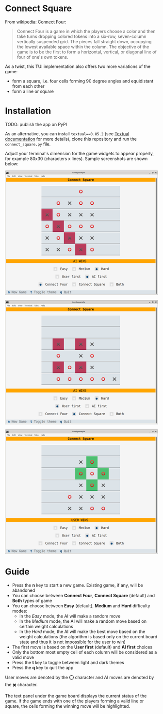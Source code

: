 # Connect Square

From [wikipedia: Connect Four](https://en.wikipedia.org/wiki/Connect_Four):

>Connect Four is a game in which the players choose a color and then take turns dropping colored tokens into a six-row, seven-column vertically suspended grid. The pieces fall straight down, occupying the lowest available space within the column. The objective of the game is to be the first to form a horizontal, vertical, or diagonal line of four of one's own tokens.

As a twist, this TUI implementation also offers two more variations of the game:

* form a square, i.e. four cells forming 90 degree angles and equidistant from each other
* form a line or square

# Installation

TODO: publish the app on PyPI

As an alternative, you can install `textual==0.85.2` (see [Textual documentation](https://textual.textualize.io/getting_started/) for more details), clone this repository and run the `connect_square.py` file.

Adjust your terminal's dimension for the game widgets to appear properly, for example 80x30 (characters x lines). Sample screenshots are shown below:

<p align="center"><img src="./connect_four.png" alt="Sample Connect Four game" /></p>

<p align="center"><img src="./connect_square.png" alt="Sample Connect Square game" /></p>

<p align="center"><img src="./connect_both.png" alt="Sample Connect Four or Square game" /></p>

# Guide

* Press the **n** key to start a new game. Existing game, if any, will be abandoned
* You can choose between **Connect Four**, **Connect Square** (default) and **Both** types of game
* You can choose between **Easy** (default), **Medium** and **Hard** difficulty modes:
    * In the *Easy* mode, the AI will make a random move
    * In the *Medium* mode, the AI will make a random move based on certain weight calculations
    * In the *Hard* mode, the AI will make the best move based on the weight calculations (the algorithm is based only on the current board state and thus it is not impossible for the user to win)
* The first move is based on the **User first** (default) and **AI first** choices
* Only the bottom most empty cell of each column will be considered as a valid move
* Press the **t** key to toggle between light and dark themes
* Press the **q** key to quit the app

User moves are denoted by the ⭕️ character and AI moves are denoted by the ✖️  character.

The text panel under the game board displays the current status of the game. If the game ends with one of the players forming a valid line or square, the cells forming the winning move will be highlighted.

